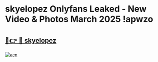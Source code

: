 # skyelopez Onlyfans Leaked - New Video & Photos March 2025 !apwzo

# <h2><a href="https://lk88yj.iuczelnia.edu.pl?title=skyelopez&ref=apwzo">🔗👉 🔴 skyelopez</a></h2>

[![acn](https://github.com/user-attachments/assets/0f9c940e-d8b0-45ae-aac7-cd30a18b3e1c)](https://lk88yj.iuczelnia.edu.pl?title=skyelopez&ref=apwzo)

